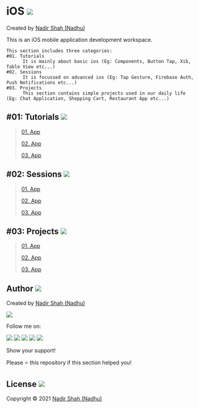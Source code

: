 # iOS [<img src="https://github.com/iamnadhu/Utilities-N14/blob/main/icons/ios-icon.png">](https://github.com/iamnadhu/iOS-N14)
Created by [Nadir Shah (Nadhu)](https://github.com/iamnadhu)

This is an iOS mobile application development workspace.


```
This section includes three categories:
#01. Tutorials
      It is mainly about basic ios (Eg: Components, Button Tap, Xib, Table View etc...)
#02. Sessions
      It is focussed on advanced ios (Eg: Tap Gesture, Firebase Auth, Push Notifications etc...)
#03. Projects
      This section contains simple projects used in our daily life (Eg: Chat Application, Shopping Cart, Restaurant App etc...) 
```


## #01: Tutorials [<img src="https://github.com/iamnadhu/Utilities-N14/blob/main/icons/tutorials-icon.png">](https://github.com/iamnadhu/iOS-N14)
>
> [01. App](https://github.com/iamnadhu/iOS-N14)
>
> [02. App](https://github.com/iamnadhu/iOS-N14)
>
> [03. App](https://github.com/iamnadhu/iOS-N14)
>


## #02: Sessions [<img src="https://github.com/iamnadhu/Utilities-N14/blob/main/icons/sessions-icon.png">](https://github.com/iamnadhu/iOS-N14)
>
> [01. App](https://github.com/iamnadhu/iOS-N14)
>
> [02. App](https://github.com/iamnadhu/iOS-N14)
>
> [03. App](https://github.com/iamnadhu/iOS-N14)
>


## #03: Projects [<img src="https://github.com/iamnadhu/Utilities-N14/blob/main/icons/projects-icon.png">](https://github.com/iamnadhu/iOS-N14)
>
> [01. App](https://github.com/iamnadhu/iOS-N14)
>
> [02. App](https://github.com/iamnadhu/iOS-N14)
>
> [03. App](https://github.com/iamnadhu/iOS-N14)
>


## Author  [<img src="https://github.com/iamnadhu/Utilities-N14/blob/main/icons/auther-icon.png">](https://github.com/iamnadhu)
Created by [Nadir Shah (Nadhu)](https://github.com/iamnadhu)

[<img src="https://github.com/iamnadhu/Utilities-N14/blob/main/icons/nadhu-icon.jpg">](https://github.com/iamnadhu)

Follow me on: 

[<img src="https://github.com/iamnadhu/Utilities-N14/blob/main/icons/instagram-icon.png">](https://www.instagram.com/iamnadhu/)
[<img src="https://github.com/iamnadhu/Utilities-N14/blob/main/icons/whatsapp-icon.png">](https://api.whatsapp.com/send?phone=917293451396&lang=en)
[<img src="https://github.com/iamnadhu/Utilities-N14/blob/main/icons/linkedin-icon.png">](https://www.linkedin.com/in/iamnadhu/)
[<img src="https://github.com/iamnadhu/Utilities-N14/blob/main/icons/facebook-icon.png">](https://www.facebook.com/iamnadhu/)
[<img src="https://github.com/iamnadhu/Utilities-N14/blob/main/icons/telegram-icon.png">](https://t.me/iamnadhu)

Show your support!

Please ⭐️   this repository if this section helped you!


## License  [<img src="https://github.com/iamnadhu/Utilities-N14/blob/main/icons/license-icon.png">](https://github.com/iamnadhu/iOS-N14)
Copyright © 2021 [Nadir Shah (Nadhu)](https://github.com/iamnadhu)
